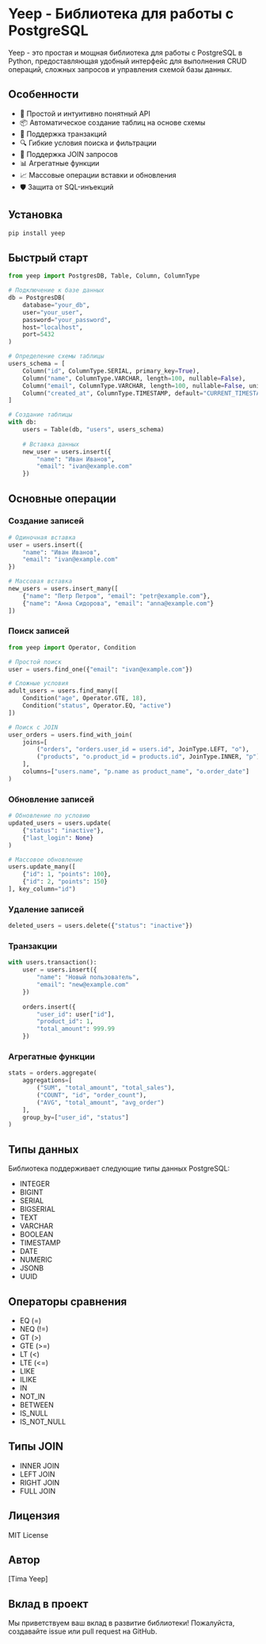 # Yeep - Библиотека для работы с PostgreSQL

Yeep - это простая и мощная библиотека для работы с PostgreSQL в Python, предоставляющая удобный интерфейс для выполнения CRUD операций, сложных запросов и управления схемой базы данных.

## Особенности

- 🚀 Простой и интуитивно понятный API
- 📦 Автоматическое создание таблиц на основе схемы
- 🔄 Поддержка транзакций
- 🔍 Гибкие условия поиска и фильтрации
- 🔗 Поддержка JOIN запросов
- 📊 Агрегатные функции
- 📈 Массовые операции вставки и обновления
- 🛡️ Защита от SQL-инъекций

## Установка

```bash
pip install yeep
```

## Быстрый старт

```python
from yeep import PostgresDB, Table, Column, ColumnType

# Подключение к базе данных
db = PostgresDB(
    database="your_db",
    user="your_user",
    password="your_password",
    host="localhost",
    port=5432
)

# Определение схемы таблицы
users_schema = [
    Column("id", ColumnType.SERIAL, primary_key=True),
    Column("name", ColumnType.VARCHAR, length=100, nullable=False),
    Column("email", ColumnType.VARCHAR, length=100, nullable=False, unique=True),
    Column("created_at", ColumnType.TIMESTAMP, default="CURRENT_TIMESTAMP")
]

# Создание таблицы
with db:
    users = Table(db, "users", users_schema)
    
    # Вставка данных
    new_user = users.insert({
        "name": "Иван Иванов",
        "email": "ivan@example.com"
    })
```

## Основные операции

### Создание записей

```python
# Одиночная вставка
user = users.insert({
    "name": "Иван Иванов",
    "email": "ivan@example.com"
})

# Массовая вставка
new_users = users.insert_many([
    {"name": "Петр Петров", "email": "petr@example.com"},
    {"name": "Анна Сидорова", "email": "anna@example.com"}
])
```

### Поиск записей

```python
from yeep import Operator, Condition

# Простой поиск
user = users.find_one({"email": "ivan@example.com"})

# Сложные условия
adult_users = users.find_many([
    Condition("age", Operator.GTE, 18),
    Condition("status", Operator.EQ, "active")
])

# Поиск с JOIN
user_orders = users.find_with_join(
    joins=[
        ("orders", "orders.user_id = users.id", JoinType.LEFT, "o"),
        ("products", "o.product_id = products.id", JoinType.INNER, "p")
    ],
    columns=["users.name", "p.name as product_name", "o.order_date"]
)
```

### Обновление записей

```python
# Обновление по условию
updated_users = users.update(
    {"status": "inactive"},
    {"last_login": None}
)

# Массовое обновление
users.update_many([
    {"id": 1, "points": 100},
    {"id": 2, "points": 150}
], key_column="id")
```

### Удаление записей

```python
deleted_users = users.delete({"status": "inactive"})
```

### Транзакции

```python
with users.transaction():
    user = users.insert({
        "name": "Новый пользователь",
        "email": "new@example.com"
    })
    
    orders.insert({
        "user_id": user["id"],
        "product_id": 1,
        "total_amount": 999.99
    })
```

### Агрегатные функции

```python
stats = orders.aggregate(
    aggregations=[
        ("SUM", "total_amount", "total_sales"),
        ("COUNT", "id", "order_count"),
        ("AVG", "total_amount", "avg_order")
    ],
    group_by=["user_id", "status"]
)
```

## Типы данных

Библиотека поддерживает следующие типы данных PostgreSQL:

- INTEGER
- BIGINT
- SERIAL
- BIGSERIAL
- TEXT
- VARCHAR
- BOOLEAN
- TIMESTAMP
- DATE
- NUMERIC
- JSONB
- UUID

## Операторы сравнения

- EQ (=)
- NEQ (!=)
- GT (>)
- GTE (>=)
- LT (<)
- LTE (<=)
- LIKE
- ILIKE
- IN
- NOT_IN
- BETWEEN
- IS_NULL
- IS_NOT_NULL

## Типы JOIN

- INNER JOIN
- LEFT JOIN
- RIGHT JOIN
- FULL JOIN

## Лицензия

MIT License

## Автор

[Tima Yeep]

## Вклад в проект

Мы приветствуем ваш вклад в развитие библиотеки! Пожалуйста, создавайте issue или pull request на GitHub. 